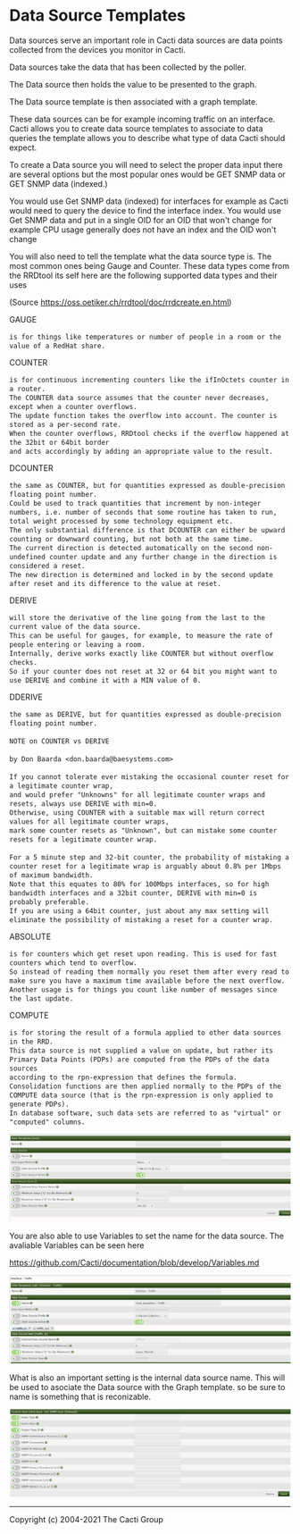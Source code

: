 # Data Source Templates

Data sources serve an important role in Cacti data sources are data points 
collected from the devices you monitor in Cacti.

Data sources take the data that has been collected by the poller.

The Data source then holds the value to be presented to the graph.

The Data source template is then associated with a graph template.

These data sources can be for example incoming traffic on an interface. 
Cacti allows you to create data source templates to associate to data queries
the template allows you to describe what type of data Cacti should expect.

To create a Data source you will need to select the proper data input there are several options 
but the most popular ones would be GET SNMP data or GET SNMP data (indexed.)

You would use Get SNMP data (indexed) for interfaces for example as Cacti would need to query the device to find the interface index.
You would use Get SNMP data and put in a single OID for an OID that won't change for example CPU usage 
generally does not have an index and the OID won't change

You will also need to tell the template what the data source type is. 
The most common ones being Gauge and Counter.
These data types come from the RRDtool its self here are the following supported data types and their uses

(Source https://oss.oetiker.ch/rrdtool/doc/rrdcreate.en.html)


GAUGE

    is for things like temperatures or number of people in a room or the value of a RedHat share.

COUNTER

    is for continuous incrementing counters like the ifInOctets counter in a router. 
    The COUNTER data source assumes that the counter never decreases, except when a counter overflows.
    The update function takes the overflow into account. The counter is stored as a per-second rate. 
    When the counter overflows, RRDtool checks if the overflow happened at the 32bit or 64bit border 
    and acts accordingly by adding an appropriate value to the result.

DCOUNTER

    the same as COUNTER, but for quantities expressed as double-precision floating point number. 
    Could be used to track quantities that increment by non-integer numbers, i.e. number of seconds that some routine has taken to run,
    total weight processed by some technology equipment etc. 
    The only substantial difference is that DCOUNTER can either be upward counting or downward counting, but not both at the same time. 
    The current direction is detected automatically on the second non-undefined counter update and any further change in the direction is considered a reset. 
    The new direction is determined and locked in by the second update after reset and its difference to the value at reset.

DERIVE

    will store the derivative of the line going from the last to the current value of the data source. 
    This can be useful for gauges, for example, to measure the rate of people entering or leaving a room. 
    Internally, derive works exactly like COUNTER but without overflow checks. 
    So if your counter does not reset at 32 or 64 bit you might want to use DERIVE and combine it with a MIN value of 0.

DDERIVE

    the same as DERIVE, but for quantities expressed as double-precision floating point number.

    NOTE on COUNTER vs DERIVE

    by Don Baarda <don.baarda@baesystems.com>

    If you cannot tolerate ever mistaking the occasional counter reset for a legitimate counter wrap, 
    and would prefer "Unknowns" for all legitimate counter wraps and resets, always use DERIVE with min=0.
    Otherwise, using COUNTER with a suitable max will return correct values for all legitimate counter wraps, 
    mark some counter resets as "Unknown", but can mistake some counter resets for a legitimate counter wrap.

    For a 5 minute step and 32-bit counter, the probability of mistaking a counter reset for a legitimate wrap is arguably about 0.8% per 1Mbps of maximum bandwidth. 
    Note that this equates to 80% for 100Mbps interfaces, so for high bandwidth interfaces and a 32bit counter, DERIVE with min=0 is probably preferable.
    If you are using a 64bit counter, just about any max setting will eliminate the possibility of mistaking a reset for a counter wrap.

ABSOLUTE

    is for counters which get reset upon reading. This is used for fast counters which tend to overflow.
    So instead of reading them normally you reset them after every read to make sure you have a maximum time available before the next overflow.
    Another usage is for things you count like number of messages since the last update.
COMPUTE

    is for storing the result of a formula applied to other data sources in the RRD. 
    This data source is not supplied a value on update, but rather its Primary Data Points (PDPs) are computed from the PDPs of the data sources
    according to the rpn-expression that defines the formula. 
    Consolidation functions are then applied normally to the PDPs of the COMPUTE data source (that is the rpn-expression is only applied to generate PDPs). 
    In database software, such data sets are referred to as "virtual" or "computed" columns.




![Data-Source-Templates](images/datasource-template-create.PNG)

You are also able to use Variables to set the name for the data source.
The avaliable Variables can be seen here 

https://github.com/Cacti/documentation/blob/develop/Variables.md

![Data-Source-Templates](images/datasource-template.PNG)

What is also an important setting is the internal data source name.
This will be used to asociate the Data source with the Graph template.
so be sure to name is something that is reconizable.

![Data-Source-Templates](images/datasource-template2.PNG)

---
Copyright (c) 2004-2021 The Cacti Group
